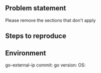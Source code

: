 ## Problem statement

Please remove the sections that don't apply

## Steps to reproduce

## Environment

go-external-ip commit: 
go version:
OS:
